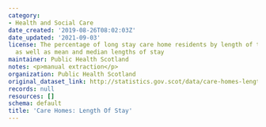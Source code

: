 ```yaml
---
category:
- Health and Social Care
date_created: '2019-08-26T08:02:03Z'
date_updated: '2021-09-03'
license: The percentage of long stay care home residents by length of their stay,
  as well as mean and median lengths of stay
maintainer: Public Health Scotland
notes: <p>manual extraction</p>
organization: Public Health Scotland
original_dataset_link: http://statistics.gov.scot/data/care-homes-length-of-stay
records: null
resources: []
schema: default
title: 'Care Homes: Length Of Stay'
---
```

